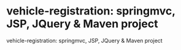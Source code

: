 # vehicle-registration: springmvc, JSP, JQuery & Maven project

vehicle-registration: springmvc, JSP, JQuery & Maven project
